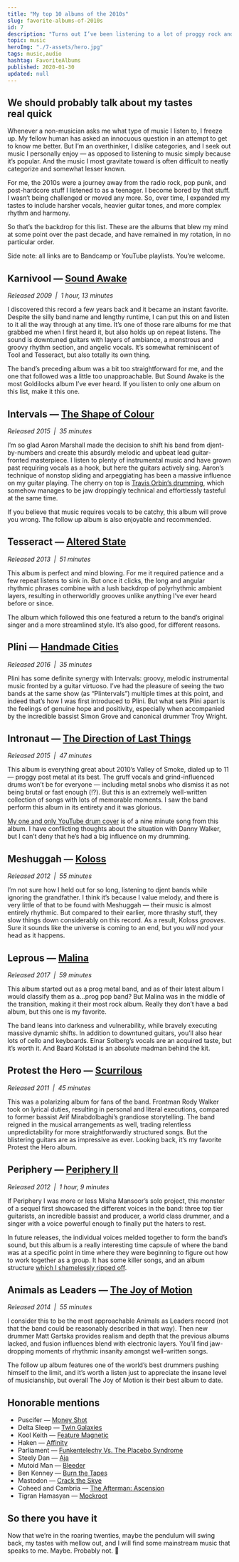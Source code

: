 ```yaml
---
title: "My top 10 albums of the 2010s"
slug: favorite-albums-of-2010s
id: 7
description: "Turns out I’ve been listening to a lot of proggy rock and metal."
topic: music
heroImg: "./7-assets/hero.jpg"
tags: music,audio
hashtag: FavoriteAlbums
published: 2020-01-30
updated: null
---
```


## We should probably talk about my tastes real quick

Whenever a non-musician asks me what type of music I listen to, I freeze up. My fellow human has asked an innocuous question in an attempt to get to know me better. But I’m an overthinker, I dislike categories, and I seek out music I personally enjoy — as opposed to listening to music simply because it’s popular. And the music I most gravitate toward is often difficult to neatly categorize and somewhat lesser known.

For me, the 2010s were a journey away from the radio rock, pop punk, and post-hardcore stuff I listened to as a teenager. I become bored by that stuff. I wasn’t being challenged or moved any more. So, over time, I expanded my tastes to include harsher vocals, heavier guitar tones, and more complex rhythm and harmony.

So that’s the backdrop for this list. These are the albums that blew my mind at some point over the past decade, and have remained in my rotation, in no particular order.

Side note: all links are to Bandcamp or YouTube playlists. You’re welcome.

## Karnivool — [Sound Awake](https://www.youtube.com/watch?v=Cjvtx3HMUks&list=PL6E86AD3BA50F2620)
*Released 2009  |  1 hour, 13 minutes*

I discovered this record a few years back and it became an instant favorite. Despite the silly band name and lengthy runtime, I can put this on and listen to it all the way through at any time. It’s one of those rare albums for me that grabbed me when I first heard it, but also holds up on repeat listens. The sound is downtuned guitars with layers of ambiance, a monstrous and groovy rhythm section, and angelic vocals. It’s somewhat reminiscent of Tool and Tesseract, but also totally its own thing. 

The band’s preceding album was a bit too straightforward for me, and the one that followed was a little too unapproachable. But Sound Awake is the most Goldilocks album I’ve ever heard. If you listen to only one album on this list, make it this one.

## Intervals — [The Shape of Colour](https://intervalsmusic.bandcamp.com/album/the-shape-of-colour)
*Released 2015  |  35 minutes*

I’m so glad Aaron Marshall made the decision to shift his band from djent-by-numbers and create this absurdly melodic and upbeat lead guitar-fronted masterpiece. I listen to plenty of instrumental music and have grown past requiring vocals as a hook, but here the guitars actively sing. Aaron’s technique of nonstop sliding and arpeggiating has been a massive influence on my guitar playing. The cherry on top is [Travis Orbin’s drumming](https://www.youtube.com/watch?v=QZ7SvdqwXvE), which somehow manages to be jaw droppingly technical and effortlessly tasteful at the same time.

If you believe that music requires vocals to be catchy, this album will prove you wrong. The follow up album is also enjoyable and recommended.

## Tesseract — [Altered State](https://www.youtube.com/watch?v=H5lyVRLsFBk&list=PLZ9DoO2uX9wWxAi3Zv5NNwpxdCQ4-rKEQ)
*Released 2013  |  51 minutes*

This album is perfect and mind blowing. For me it required patience and a few repeat listens to sink in. But once it clicks, the long and angular rhythmic phrases combine with a lush backdrop of polyrhythmic ambient layers, resulting in otherworldly grooves unlike anything I’ve ever heard before or since.

The album which followed this one featured a return to the band’s original singer and a more streamlined style. It’s also good, for different reasons.

## Plini — [Handmade Cities](https://plini.bandcamp.com/album/handmade-cities)
*Released 2016  |  35 minutes*

Plini has some definite synergy with Intervals: groovy, melodic instrumental music fronted by a guitar virtuoso. I’ve had the pleasure of seeing the two bands at the same show (as “Plintervals”) multiple times at this point, and indeed that’s how I was first introduced to Plini. But what sets Plini apart is the feelings of genuine hope and positivity, especially when accompanied by the incredible bassist Simon Grove and canonical drummer Troy Wright.

## Intronaut — [The Direction of Last Things](https://www.youtube.com/watch?v=MOxxAdRtU1w&list=PLyGCalzbDMEhtctvXqqWPAdepWbG6fCM6&index=1)
*Released 2015  |  47 minutes*

This album is everything great about 2010’s Valley of Smoke, dialed up to 11 — proggy post metal at its best. The gruff vocals and grind-influenced drums won’t be for everyone — including metal snobs who dismiss it as not being brutal or fast enough (⁉️). But this is an extremely well-written collection of songs with lots of memorable moments. I saw the band perform this album in its entirety and it was glorious.

[My one and only YouTube drum cover](https://www.youtube.com/watch?v=P7OzZHSMIus) is of a nine minute song from this album. I have conflicting thoughts about the situation with Danny Walker, but I can’t deny that he’s had a big influence on my drumming.

## Meshuggah — [Koloss](https://www.youtube.com/watch?v=fTYXbFsWg-M&list=PLM-zsQgjdEs-CKOKICC1AnI4drmve-8xm&index=2&t=0s)
*Released 2012  |  55 minutes*

I’m not sure how I held out for so long, listening to djent bands while ignoring the grandfather. I think it’s because I value melody, and there is very little of that to be found with Meshuggah — their music is almost entirely rhythmic. But compared to their earlier, more thrashy stuff, they slow things down considerably on this record. As a result, Koloss *grooves*. Sure it sounds like the universe is coming to an end, but you *will* nod your head as it happens.

## Leprous — [Malina](https://www.youtube.com/watch?v=xnaEFtFWn7s&list=PLqgxpDEbtKXm5gciOn7QmbV1PoCmboDyX)
*Released 2017  |  59 minutes*

This album started out as a prog metal band, and as of their latest album I would classify them as a...prog pop band? But Malina was in the middle of the transition, making it their most rock album. Really they don’t have a bad album, but this one is my favorite. 

The band leans into darkness and vulnerability, while bravely executing massive dynamic shifts. In addition to downtuned guitars, you’ll also hear lots of cello and keyboards. Einar Solberg’s vocals are an acquired taste, but it’s worth it. And Baard Kolstad is an absolute madman behind the kit.

## Protest the Hero — [Scurrilous](https://www.youtube.com/watch?v=idJuPs1bzSk&list=PL0_zNfFY45yDmNTPg0rb7I77nMGEJWrvs&index=1)
*Released 2011  |  45 minutes*

This was a polarizing album for fans of the band. Frontman Rody Walker took on lyrical duties, resulting in personal and literal executions, compared to former bassist Arif Mirabdolbaghi’s grandiose storytelling. The band reigned in the musical arrangements as well, trading relentless unpredictability for more straightforwardly structured songs. But the blistering guitars are as impressive as ever. Looking back, it’s my favorite Protest the Hero album.

## Periphery — [Periphery II](https://www.youtube.com/watch?v=pfeUJ6lxb88)
*Released 2012  |  1 hour, 9 minutes*

If Periphery I was more or less Misha Mansoor’s solo project, this monster of a sequel first showcased the different voices in the band: three top tier guitarists, an incredible bassist and producer, a world class drummer, and a singer with a voice powerful enough to finally put the haters to rest.

In future releases, the individual voices melded together to form the band’s sound, but this album is a really interesting time capsule of where the band was at a specific point in time where they were beginning to figure out how to work together as a group. It has some killer songs, and an album structure [which I shamelessly ripped off](https://bigmath.bandcamp.com/album/beyond-the-meridian).

## Animals as Leaders — [The Joy of Motion](https://www.youtube.com/watch?v=lbA3jxab4A0&list=PLH22-xSMERQpG4M9HshhXUJ9OKMNlwU8T)
*Released 2014  |  55 minutes*

I consider this to be the most approachable Animals as Leaders record (not that the band could be reasonably described in that way). Then new drummer Matt Gartska provides realism and depth that the previous albums lacked, and fusion influences blend with electronic layers. You’ll find jaw-dropping moments of rhythmic insanity amongst well-written songs.

The follow up album features one of the world’s best drummers pushing himself to the limit, and it’s worth a listen just to appreciate the insane level of musicianship, but overall The Joy of Motion is their best album to date.

## Honorable mentions
- Puscifer — [Money Shot](https://www.youtube.com/watch?v=mz7XK847zZc)
- Delta Sleep — [Twin Galaxies](https://deltasleep.bandcamp.com/album/twin-galaxies-2)
- Kool Keith — [Feature Magnetic](https://mmg-koolkeith.bandcamp.com/album/feature-magnetic)
- Haken — [Affinity](https://www.youtube.com/watch?v=AvhjDInyGYQ&list=OLAK5uy_lxUla1CfTBmDKQ576Dnf9VbwbsB6cieK8)
- Parliament — [Funkentelechy Vs. The Placebo Syndrome](https://www.youtube.com/watch?v=HNzIA1FZsyQ&list=PL6RfHnUA3FwVx77-jloOK6h7iP3Nogjfh)
- Steely Dan — [Aja](https://www.youtube.com/watch?v=9E62VjcaTEA&list=OLAK5uy_k1bmKyX3ZwpFftKrooQJyw9CN1l3H6S4c)
- Mutoid Man — [Bleeder](https://mutoidman.bandcamp.com/album/bleeder)
- Ben Kenney — [Burn the Tapes](https://benkenney.bandcamp.com/album/burn-the-tapes)
- Mastodon — [Crack the Skye](https://www.youtube.com/playlist?list=PL6ogdCG3tAWhGTXuRCdbqHxK_EKsUEfc9)
- Coheed and Cambria — [The Afterman: Ascension](https://www.youtube.com/playlist?list=PLaX3xwMymryQCjbQNosjrO5DFulQLPTxB)
- Tigran Hamasyan — [Mockroot](https://www.youtube.com/watch?v=XYrRM7wBMXw&list=PLAGJKR_6zhKqzJwS_rHJttflouyqBU4Y4)

## So there you have it
Now that we’re in the roaring twenties, maybe the pendulum will swing back, my tastes with mellow out, and I will find some mainstream music that speaks to me. Maybe. Probably not. 😬
